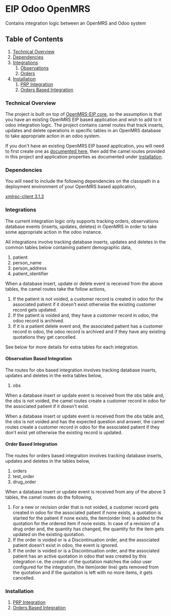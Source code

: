 # EIP Odoo OpenMRS

Contains integration logic between an OpenMRS and Odoo system

## Table of Contents

1. [Technical Overview](#technical-overview)
2. [Dependencies](#dependencies)
3. [Integrations](#integrations)
   1. [Observations](#observation-based-integration)
   2. [Orders](#order-based-integration)
4. [Installation](#installation)
   1. [PRP Integration](docs/prp/README.md)
   2. [Orders Based Integration](docs/orders/README.md)

### Technical Overview

The project is built on top of [OpenMRS-EIP core](https://github.com/openmrs/openmrs-eip), so the assumption is that
you have an existing OpenMRS EIP based application and wish to add to it odoo integration logic. The project contains
camel routes that track inserts, updates and delete operations in specific tables in an OpenMRS database to take
appropriate action in an odoo system.

If you don't have an existing OpenMRS EIP based application, you will need to first create one as
[documented here](https://github.com/openmrs/openmrs-eip/tree/master/docs/custom), then add the camel routes
provided in this project and application properties as documented under [installation](#installation).

### Dependencies

You will need to include the following dependencies on the classpath in a deployment environment of your OpenMRS based
application,

[xmlrpc-client 3.1.3](https://mvnrepository.com/artifact/org.apache.xmlrpc/xmlrpc-client/3.1.3)

### Integrations

The current integration logic only supports tracking orders, observations database events (inserts, updates, deletes)
in OpenMRS in order to take some appropriate action in the odoo instance.

All integrations involve tracking database inserts, updates and deletes in the common tables below containing patient
demographic data,
1. patient
2. person_name
3. person_address
4. patient_identifier

When a database insert, update or delete event is received from the above tables, the camel routes take the follow
actions,
1. If the patient is not voided, a customer record is created in odoo for the associated patient if it doesn't exist
otherwise the existing customer record gets updated.
2. If the patient is voided and, they have a customer record in odoo, the odoo record is archived.
3. If it is a patient delete event and, the associated patient has a customer record in odoo, the odoo record is
archived and if they have any existing quotations they get cancelled.

See below for more details for extra tables for each integration.

#### Observation Based Integration

The routes for obs based integration involves tracking database inserts, updates and deletes in the extra tables below,
1. obs

When a database insert or update event is received from the obs table and, the obs is not voided, the camel routes
create a customer record in odoo for the associated patient if it doesn't exist.

When a database insert or update event is received from the obs table and, the obs is not voided and has the expected
question and answer, the camel routes create a customer record in odoo for the associated patient if they don't exist
yet otherwise the existing record is updated.

#### Order Based Integration

The routes for orders based integration involves tracking database inserts, updates and deletes in the tables below,
1. orders
2. test_order
3. drug_order

When a database insert or update event is received from any of the above 3 tables, the camel routes do the following,
1. For a new or revision order that is not voided, a customer record gets created in odoo for the associated patient if
none exists, a quotation is started for the patient if none exists, the item(order line) is added to the quotation
for the ordered item if none exists. In case of a revision of a drug order and, the quantity has changed, the quantity
for the item gets updated on the existing quotation.
2. If the order is voided or is a Discontinuation order, and the associated patient doesn't exist in odoo, the event is
ignored.
3. If the order is voided or is a Discontinuation order, and the associated patient has an active quotation in odoo
that was created by this integration i.e. the creator of the quotation matches the odoo user configured for the
integration, the item(order line) gets removed from the quotation and if the quotation is left with no more items,
it gets cancelled.

### Installation

1. [PRP Integration](docs/prp/README.md)
2. [Orders Based Integration](docs/orders/README.md)

